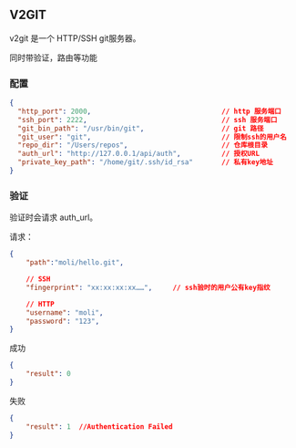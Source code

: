 ## V2GIT

v2git 是一个 HTTP/SSH git服务器。

同时带验证，路由等功能

### 配置

```json
{
  "http_port": 2000,                                // http 服务端口
  "ssh_port": 2222,                                 // ssh 服务端口
  "git_bin_path": "/usr/bin/git",                   // git 路径
  "git_user": "git",                                // 限制ssh的用户名
  "repo_dir": "/Users/repos",                       // 仓库根目录
  "auth_url": "http://127.0.0.1/api/auth",          // 授权URL
  "private_key_path": "/home/git/.ssh/id_rsa"       // 私有key地址
}
```

### 验证

验证时会请求 auth_url。

请求：
```json
{
    "path":"moli/hello.git",

    // SSH
    "fingerprint": "xx:xx:xx:xx……",     // ssh验时的用户公有key指纹

    // HTTP
    "username": "moli",
    "password": "123",
}
```

成功
```json
{
    "result": 0
}
```

失败
```json
{
    "result": 1  //Authentication Failed
}
```